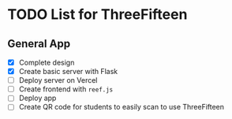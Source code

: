 # TODO List for ThreeFifteen

## General App

- [x] Complete design
- [x] Create basic server with Flask
- [ ] Deploy server on Vercel
- [ ] Create frontend with `reef.js`
- [ ] Deploy app
- [ ] Create QR code for students to easily scan to use ThreeFifteen
